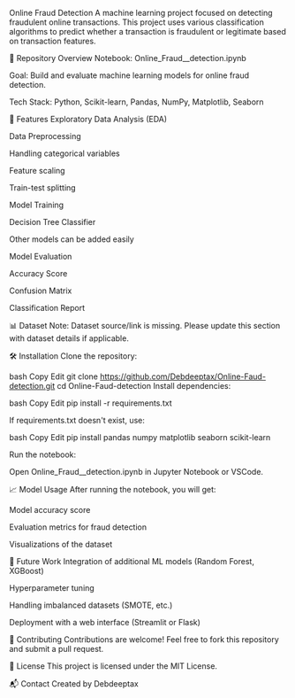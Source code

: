 Online Fraud Detection
A machine learning project focused on detecting fraudulent online transactions. This project uses various classification algorithms to predict whether a transaction is fraudulent or legitimate based on transaction features.


📂 Repository Overview
Notebook: Online_Fraud__detection.ipynb

Goal: Build and evaluate machine learning models for online fraud detection.

Tech Stack: Python, Scikit-learn, Pandas, NumPy, Matplotlib, Seaborn


🚀 Features
Exploratory Data Analysis (EDA)

Data Preprocessing

Handling categorical variables

Feature scaling

Train-test splitting

Model Training

Decision Tree Classifier

Other models can be added easily

Model Evaluation

Accuracy Score

Confusion Matrix

Classification Report


📊 Dataset
Note: Dataset source/link is missing. Please update this section with dataset details if applicable.


🛠️ Installation
Clone the repository:

bash
Copy
Edit
git clone https://github.com/Debdeeptax/Online-Faud-detection.git
cd Online-Faud-detection
Install dependencies:

bash
Copy
Edit
pip install -r requirements.txt

If requirements.txt doesn't exist, use:

bash
Copy
Edit
pip install pandas numpy matplotlib seaborn scikit-learn

Run the notebook:

Open Online_Fraud__detection.ipynb in Jupyter Notebook or VSCode.


📈 Model Usage
After running the notebook, you will get:

Model accuracy score

Evaluation metrics for fraud detection

Visualizations of the dataset


🧩 Future Work
Integration of additional ML models (Random Forest, XGBoost)

Hyperparameter tuning

Handling imbalanced datasets (SMOTE, etc.)

Deployment with a web interface (Streamlit or Flask)


🤝 Contributing
Contributions are welcome! Feel free to fork this repository and submit a pull request.


📄 License
This project is licensed under the MIT License.


📬 Contact
Created by Debdeeptax

